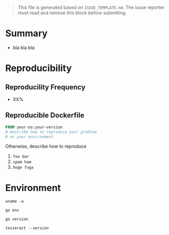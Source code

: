 > This file is generated based on `ISSUE_TEMPLATE.md`. The issue reporter must read and remove this block before submitting.

# Summary

- bla bla bla

# Reproducibility

## Reproducility Frequency

- XX%

## Reproducible Dockerfile

```dockerfile
FROM your-os:your-version
# Describe how to reproduce your problem
# on your environment
```

Otherwise, describe how to reproduce

1. `foo bar`
2. `spam ham`
3. `hoge fuga`

# Environment

```
uname -a
```

```
go env
```

```
go version
```

```
tesseract --version
```
